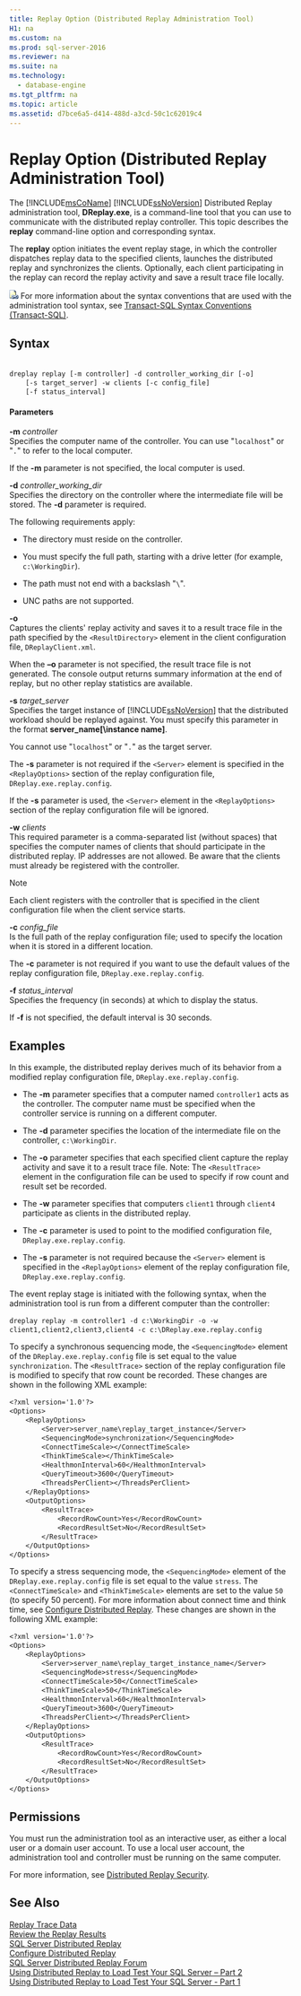 ```yaml
---
title: Replay Option (Distributed Replay Administration Tool)
H1: na
ms.custom: na
ms.prod: sql-server-2016
ms.reviewer: na
ms.suite: na
ms.technology: 
  - database-engine
ms.tgt_pltfrm: na
ms.topic: article
ms.assetid: d7bce6a5-d414-488d-a3cd-50c1c62019c4
---
```

# Replay Option (Distributed Replay Administration Tool)
  The [!INCLUDE[msCoName](../../Token/Other/msCoName_md.md)] [!INCLUDE[ssNoVersion](../../Token/Other/ssNoVersion_md.md)] Distributed Replay administration tool, **DReplay.exe**, is a command\-line tool that you can use to communicate with the distributed replay controller. This topic describes the **replay** command\-line option and corresponding syntax.  
  
 The **replay** option initiates the event replay stage, in which the controller dispatches replay data to the specified clients, launches the distributed replay and synchronizes the clients. Optionally, each client participating in the replay can record the replay activity and save a result trace file locally.  
  
 ![Topic link icon](../../Images/Image/ImageNotContaina/Topic_Link.gif "Topic_Link") For more information about the syntax conventions that are used with the administration tool syntax, see [Transact-SQL Syntax Conventions &#40;Transact-SQL&#41;](../Topic/Transact-SQL%20Syntax%20Conventions%20\(Transact-SQL\).md).  
  
## Syntax  
  
```  
  
dreplay replay [-m controller] -d controller_working_dir [-o]  
    [-s target_server] -w clients [-c config_file]  
    [-f status_interval]  
```  
  
#### Parameters  
 **\-m** *controller*  
 Specifies the computer name of the controller. You can use "`localhost`" or "`.`" to refer to the local computer.  
  
 If the **\-m** parameter is not specified, the local computer is used.  
  
 **\-d** *controller\_working\_dir*  
 Specifies the directory on the controller where the intermediate file will be stored. The **\-d** parameter is required.  
  
 The following requirements apply:  
  
-   The directory must reside on the controller.  
  
-   You must specify the full path, starting with a drive letter \(for example, `c:\WorkingDir`\).  
  
-   The path must not end with a backslash "`\`".  
  
-   UNC paths are not supported.  
  
 **\-o**  
 Captures the clients' replay activity and saves it to a result trace file in the path specified by the `<ResultDirectory>` element in the client configuration file, `DReplayClient.xml`.  
  
 When the **–o** parameter is not specified, the result trace file is not generated. The console output returns summary information at the end of replay, but no other replay statistics are available.  
  
 **\-s** *target\_server*  
 Specifies the target instance of [!INCLUDE[ssNoVersion](../../Token/Other/ssNoVersion_md.md)] that the distributed workload should be replayed against. You must specify this parameter in the format **server\_name\[\\instance name\]**.  
  
 You cannot use "`localhost`" or "`.`" as the target server.  
  
 The **\-s** parameter is not required if the `<Server>` element is specified in the `<ReplayOptions>` section of the replay configuration file, `DReplay.exe.replay.config`.  
  
 If the **\-s** parameter is used, the `<Server>` element in the `<ReplayOptions>` section of the replay configuration file will be ignored.  
  
 **\-w** *clients*  
 This required parameter is a comma\-separated list \(without spaces\) that specifies the computer names of clients that should participate in the distributed replay. IP addresses are not allowed. Be aware that the clients must already be registered with the controller.  
  
> [!NOTE]  
>  Each client registers with the controller that is specified in the client configuration file when the client service starts.  
  
 **\-c** *config\_file*  
 Is the full path of the replay configuration file; used to specify the location when it is stored in a different location.  
  
 The **\-c** parameter is not required if you want to use the default values of the replay configuration file, `DReplay.exe.replay.config`.  
  
 **\-f** *status\_interval*  
 Specifies the frequency \(in seconds\) at which to display the status.  
  
 If **\-f** is not specified, the default interval is 30 seconds.  
  
## Examples  
 In this example, the distributed replay derives much of its behavior from a modified replay configuration file, `DReplay.exe.replay.config`.  
  
-   The **\-m** parameter specifies that a computer named `controller1` acts as the controller. The computer name must be specified when the controller service is running on a different computer.  
  
-   The **\-d** parameter specifies the location of the intermediate file on the controller, `c:\WorkingDir`.  
  
-   The **\-o** parameter specifies that each specified client capture the replay activity and save it to a result trace file. Note: The `<ResultTrace>` element in the configuration file can be used to specify if row count and result set be recorded.  
  
-   The **\-w** parameter specifies that computers `client1` through `client4` participate as clients in the distributed replay.  
  
-   The **\-c** parameter is used to point to the modified configuration file, `DReplay.exe.replay.config`.  
  
-   The **\-s** parameter is not required because the `<Server>` element is specified in the `<ReplayOptions>` element of the replay configuration file, `DReplay.exe.replay.config`.  
  
 The event replay stage is initiated with the following syntax, when the administration tool is run from a different computer than the controller:  
  
```  
dreplay replay -m controller1 -d c:\WorkingDir -o -w client1,client2,client3,client4 -c c:\DReplay.exe.replay.config  
```  
  
 To specify a synchronous sequencing mode, the `<SequencingMode>` element of the `DReplay.exe.replay.config` file is set equal to the value `synchronization`. The `<ResultTrace>` section of the replay configuration file is modified to specify that row count be recorded. These changes are shown in the following XML example:  
  
```  
<?xml version='1.0'?>  
<Options>  
    <ReplayOptions>  
        <Server>server_name\replay_target_instance</Server>  
        <SequencingMode>synchronization</SequencingMode>  
        <ConnectTimeScale></ConnectTimeScale>  
        <ThinkTimeScale></ThinkTimeScale>  
        <HealthmonInterval>60</HealthmonInterval>  
        <QueryTimeout>3600</QueryTimeout>  
        <ThreadsPerClient></ThreadsPerClient>  
    </ReplayOptions>  
    <OutputOptions>  
        <ResultTrace>  
            <RecordRowCount>Yes</RecordRowCount>  
            <RecordResultSet>No</RecordResultSet>  
        </ResultTrace>  
    </OutputOptions>  
</Options>  
```  
  
 To specify a stress sequencing mode, the `<SequencingMode>` element of the `DReplay.exe.replay.config` file is set equal to the value `stress`. The `<ConnectTimeScale>` and `<ThinkTimeScale>` elements are set to the value `50` \(to specify 50 percent\). For more information about connect time and think time, see [Configure Distributed Replay](../../Topics/TopicNameNotContainA/Configure-Distributed-Replay.md). These changes are shown in the following XML example:  
  
```  
<?xml version='1.0'?>  
<Options>  
    <ReplayOptions>  
        <Server>server_name\replay_target_instance_name</Server>  
        <SequencingMode>stress</SequencingMode>  
        <ConnectTimeScale>50</ConnectTimeScale>  
        <ThinkTimeScale>50</ThinkTimeScale>  
        <HealthmonInterval>60</HealthmonInterval>  
        <QueryTimeout>3600</QueryTimeout>  
        <ThreadsPerClient></ThreadsPerClient>  
    </ReplayOptions>  
    <OutputOptions>  
        <ResultTrace>  
            <RecordRowCount>Yes</RecordRowCount>  
            <RecordResultSet>No</RecordResultSet>  
        </ResultTrace>  
    </OutputOptions>  
</Options>  
```  
  
## Permissions  
 You must run the administration tool as an interactive user, as either a local user or a domain user account. To use a local user account, the administration tool and controller must be running on the same computer.  
  
 For more information, see [Distributed Replay Security](../../Topics/TopicNameNotContainA/Distributed-Replay-Security.md).  
  
## See Also  
 [Replay Trace Data](../../Topics/TopicNameNotContainA/Replay-Trace-Data.md)   
 [Review the Replay Results](../../Topics/TopicNameNotContainA/Review-the-Replay-Results.md)   
 [SQL Server Distributed Replay](../../Topics/TopicNameNotContainA/SQL-Server-Distributed-Replay.md)   
 [Configure Distributed Replay](../../Topics/TopicNameNotContainA/Configure-Distributed-Replay.md)   
 [SQL Server Distributed Replay Forum](http://social.technet.microsoft.com/Forums/sl/sqldru/)   
 [Using Distributed Replay to Load Test Your SQL Server – Part 2](http://blogs.msdn.com/b/mspfe/archive/2012/11/14/using-distributed-replay-to-load-test-your-sql-server-part-2.aspx)   
 [Using Distributed Replay to Load Test Your SQL Server \- Part 1](http://blogs.msdn.com/b/mspfe/archive/2012/11/08/using-distributed-replay-to-load-test-your-sql-server-part-1.aspx)  
  
  